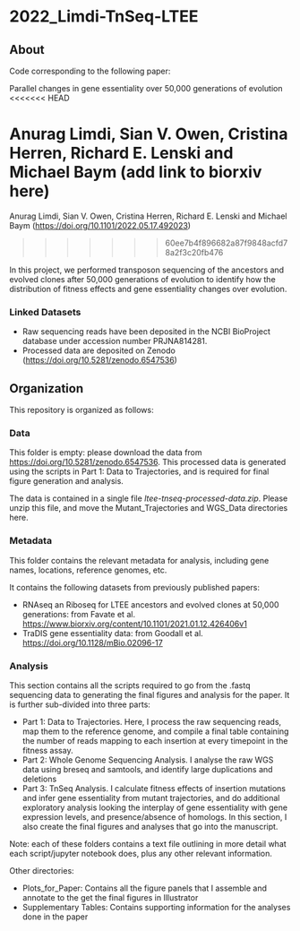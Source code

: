 # 2022_Limdi-TnSeq-LTEE

## About

Code corresponding to the following paper:

Parallel changes in gene essentiality over 50,000 generations of evolution
<<<<<<< HEAD

Anurag Limdi, Sian V. Owen, Cristina Herren, Richard E. Lenski and Michael Baym
(add link to biorxiv here)
=======
Anurag Limdi, Sian V. Owen, Cristina Herren, Richard E. Lenski and Michael Baym (https://doi.org/10.1101/2022.05.17.492023)
>>>>>>> 60ee7b4f896682a87f9848acfd78a2f3c20fb476

In this project, we performed transposon sequencing of the ancestors and evolved clones after 50,000 generations of evolution to identify how the distribution of fitness effects and gene essentiality changes over evolution. 

### Linked Datasets

- Raw sequencing reads have been deposited in the NCBI BioProject database under accession number PRJNA814281. 
- Processed data are deposited on Zenodo (https://doi.org/10.5281/zenodo.6547536)

## Organization

This repository is organized as follows:

### Data

This folder is empty: please download the data from https://doi.org/10.5281/zenodo.6547536. This processed data is generated using the scripts in Part 1: Data to Trajectories, and is required for final figure generation and analysis. 

The data is contained in a single file _ltee-tnseq-processed-data.zip_. Please unzip this file, and move the Mutant_Trajectories and WGS_Data directories here. 

### Metadata

This folder contains the relevant metadata for analysis, including gene names, locations, reference genomes, etc. 

It contains the following datasets from previously published papers:
- RNAseq an Riboseq for LTEE ancestors and evolved clones at 50,000 generations: from Favate et al. https://www.biorxiv.org/content/10.1101/2021.01.12.426406v1
- TraDIS gene essentiality data: from Goodall et al. https://doi.org/10.1128/mBio.02096-17

### Analysis

This section contains all the scripts required to go from the .fastq sequencing data to generating the final figures and analysis for the paper. It is further sub-divided into three parts:

- Part 1: Data to Trajectories. Here, I process the raw sequencing reads, map them to the reference genome, and compile a final table containing the number of reads mapping to each insertion at every timepoint in the fitness assay. 
- Part 2: Whole Genome Sequencing Analysis. I analyse the raw WGS data using breseq and samtools, and identify large duplications and deletions
- Part 3: TnSeq Analysis. I calculate fitness effects of insertion mutations and infer gene essentiality from mutant trajectories, and do additional exploratory analysis looking the interplay of gene essentiality with gene expression levels, and presence/absence of homologs. In this section, I also create the final figures and analyses that go into the manuscript.

Note: each of these folders contains a text file outlining in more detail what each script/jupyter notebook does, plus any other relevant information.

Other directories:

- Plots_for_Paper: Contains all the figure panels that I assemble and annotate to the get the final figures in Illustrator
- Supplementary Tables: Contains supporting information for the analyses done in the paper
